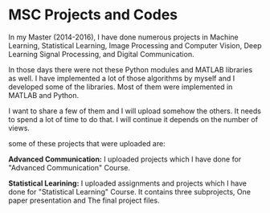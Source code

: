 # MSC Projects and Codes

In my Master (2014-2016), I have done numerous projects in Machine Learning, Statistical Learning, Image Processing and Computer Vision, Deep Learning Signal Processing, and Digital Communication.

In those days there were not these Python modules and MATLAB libraries as well. I have implemented a lot of those algorithms by myself and I developed some of the libraries. Most of them were implemented in MATLAB and Python.

I want to share a few of them and I will upload somehow the others. 
It needs to spend a lot of time to do that. I will continue it depends on the number of views.

some of these projects that were uploaded are:

**Advanced Communication:** I uploaded projects which I have done for "Advanced Communication" Course. 

**Statistical Learining:** I uploaded assignments and projects which I have done for "Statistical Learning" Course. It contains three subprojects, One paper presentation and The final project files.


